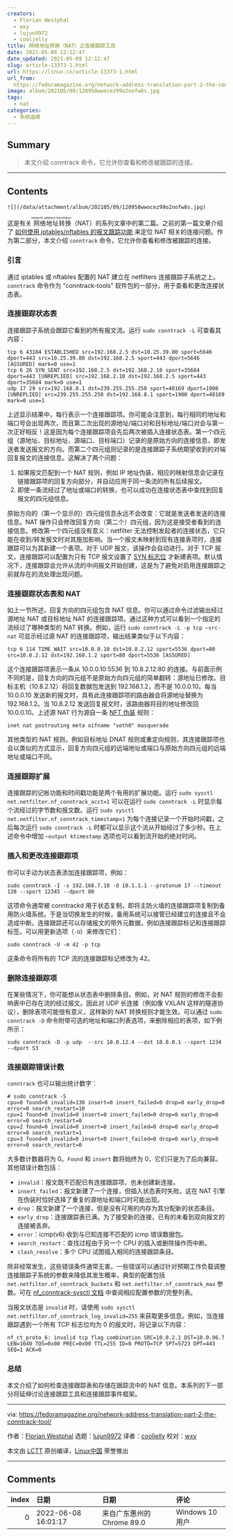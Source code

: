 ```yaml
---
creators:
  - Florian Westphal
  - wxy
  - lujun9972
  - cooljelly
title: 网络地址转换（NAT）之连接跟踪工具
date: 2021-05-09 12:12:47
date_updated: 2021-05-09 12:12:47
slug: article-13373-1.html
url: https://linux.cn/article-13373-1.html
url_from: 
  https://fedoramagazine.org/network-address-translation-part-2-the-conntrack-tool/
image: album/202105/09/120958wwocez99o2nofw8s.jpg
tags:
  - nat
categories:
  - 系统运维
---
```


## Summary

> 本文介绍 conntrack 命令，它允许你查看和修改被跟踪的连接。

***

<!-- more -->

## Contents

`![](/data/attachment/album/202105/09/120958wwocez99o2nofw8s.jpg)`

这是有关<ruby> 网络地址转换 <rt>  network address translation </rt></ruby>（NAT）的系列文章中的第二篇。之前的第一篇文章介绍了 [如何使用 iptables/nftables 的报文跟踪功能](https://linux.cn/article-13364-1.html) 来定位 NAT 相关的连接问题。作为第二部分，本文介绍 `conntrack` 命令，它允许你查看和修改被跟踪的连接。

### 引言

通过 iptables 或 nftables 配置的 NAT 建立在 netfilters 连接跟踪子系统之上。`conntrack` 命令作为 “conntrack-tools” 软件包的一部分，用于查看和更改连接状态表。

### 连接跟踪状态表

连接跟踪子系统会跟踪它看到的所有报文流。运行 `sudo conntrack -L` 可查看其内容：

```shell
tcp 6 43184 ESTABLISHED src=192.168.2.5 dst=10.25.39.80 sport=5646 dport=443 src=10.25.39.80 dst=192.168.2.5 sport=443 dport=5646 [ASSURED] mark=0 use=1
tcp 6 26 SYN_SENT src=192.168.2.5 dst=192.168.2.10 sport=35684 dport=443 [UNREPLIED] src=192.168.2.10 dst=192.168.2.5 sport=443 dport=35684 mark=0 use=1
udp 17 29 src=192.168.8.1 dst=239.255.255.250 sport=48169 dport=1900 [UNREPLIED] src=239.255.255.250 dst=192.168.8.1 sport=1900 dport=48169 mark=0 use=1
```

上述显示结果中，每行表示一个连接跟踪项。你可能会注意到，每行相同的地址和端口号会出现两次，而且第二次出现的源地址/端口对和目标地址/端口对会与第一次正好相反！这是因为每个连接跟踪项会先后两次被插入连接状态表。第一个四元组（源地址、目标地址、源端口、目标端口）记录的是原始方向的连接信息，即发送者发送报文的方向。而第二个四元组则记录的是连接跟踪子系统期望收到的对端回复报文的连接信息。这解决了两个问题：

1. 如果报文匹配到一个 NAT 规则，例如 IP 地址伪装，相应的映射信息会记录在链接跟踪项的回复方向部分，并自动应用于同一条流的所有后续报文。
2. 即使一条流经过了地址或端口的转换，也可以成功在连接状态表中查找到回复报文的四元组信息。

原始方向的（第一个显示的）四元组信息永远不会改变：它就是发送者发送的连接信息。NAT 操作只会修改回复方向（第二个）四元组，因为这是接受者看到的连接信息。修改第一个四元组没有意义：netfilter 无法控制发起者的连接状态，它只能在收到/转发报文时对其施加影响。当一个报文未映射到现有连接表项时，连接跟踪可以为其新建一个表项。对于 UDP 报文，该操作会自动进行。对于 TCP 报文，连接跟踪可以配置为只有 TCP 报文设置了 [SYN 标志位](https://en.wikipedia.org/wiki/Transmission_Control_Protocol#TCP_segment_structure) 才新建表项。默认情况下，连接跟踪会允许从流的中间报文开始创建，这是为了避免对启用连接跟踪之前就存在的流处理出现问题。

### 连接跟踪状态表和 NAT

如上一节所述，回复方向的四元组包含 NAT 信息。你可以通过命令过滤输出经过源地址 NAT 或目标地址 NAT 的连接跟踪项。通过这种方式可以看到一个指定的流经过了哪种类型的 NAT 转换。例如，运行 `sudo conntrack -L -p tcp –src-nat` 可显示经过源 NAT 的连接跟踪项，输出结果类似于以下内容：

```shell
tcp 6 114 TIME_WAIT src=10.0.0.10 dst=10.8.2.12 sport=5536 dport=80 src=10.8.2.12 dst=192.168.1.2 sport=80 dport=5536 [ASSURED]
```

这个连接跟踪项表示一条从 10.0.0.10:5536 到 10.8.2.12:80 的连接。与前面示例不同的是，回复方向的四元组不是原始方向四元组的简单翻转：源地址已修改。目标主机（10.8.2.12）将回复数据包发送到 192.168.1.2，而不是 10.0.0.10。每当 10.0.0.10 发送新的报文时，具有此连接跟踪项的路由器会将源地址替换为 192.168.1.2。当 10.8.2.12 发送回复报文时，该路由器将目的地址修改回 10.0.0.10。上述源 NAT 行为源自一条 [NFT 伪装](https://wiki.nftables.org/wiki-nftables/index.php/Performing_Network_Address_Translation_(NAT)#Masquerading) 规则：

```shell
inet nat postrouting meta oifname "veth0" masquerade
```

其他类型的 NAT 规则，例如目标地址 DNAT 规则或重定向规则，其连接跟踪项也会以类似的方式显示，回复方向四元组的远端地址或端口与原始方向四元组的远端地址或端口不同。

### 连接跟踪扩展

连接跟踪的记帐功能和时间戳功能是两个有用的扩展功能。运行 `sudo sysctl net.netfilter.nf_conntrack_acct=1` 可以在运行 `sudo conntrack -L` 时显示每个流经过的字节数和报文数。运行 `sudo sysctl net.netfilter.nf_conntrack_timestamp=1` 为每个连接记录一个开始时间戳，之后每次运行 `sudo conntrack -L` 时都可以显示这个流从开始经过了多少秒。在上述命令中增加 `–output ktimestamp` 选项也可以看到流开始的绝对时间。

### 插入和更改连接跟踪项

你可以手动为状态表添加连接跟踪项，例如：

```shell
sudo conntrack -I -s 192.168.7.10 -d 10.1.1.1 --protonum 17 --timeout 120 --sport 12345 --dport 80
```

这项命令通常被 conntrackd 用于状态复制，即将主防火墙的连接跟踪项复制到备用防火墙系统。于是当切换发生的时候，备用系统可以接管已经建立的连接且不会造成中断。连接跟踪还可以存储报文的带外元数据，例如连接跟踪标记和连接跟踪标签。可以用更新选项（`-U`）来修改它们：

```shell
sudo conntrack -U -m 42 -p tcp
```

这条命令将所有的 TCP 流的连接跟踪标记修改为 42。

### 删除连接跟踪项

在某些情况下，你可能想从状态表中删除条目。例如，对 NAT 规则的修改不会影响表中已存在流的经过报文。因此对 UDP 长连接（例如像 VXLAN 这样的隧道协议），删除表项可能很有意义，这样新的 NAT 转换规则才能生效。可以通过 `sudo conntrack -D` 命令附带可选的地址和端口列表选项，来删除相应的表项，如下例所示：

```shell
sudo conntrack -D -p udp  --src 10.0.12.4 --dst 10.0.0.1 --sport 1234 --dport 53
```

### 连接跟踪错误计数

`conntrack` 也可以输出统计数字：

```shell
# sudo conntrack -S
cpu=0 found=0 invalid=130 insert=0 insert_failed=0 drop=0 early_drop=0 error=0 search_restart=10
cpu=1 found=0 invalid=0 insert=0 insert_failed=0 drop=0 early_drop=0 error=0 search_restart=0
cpu=2 found=0 invalid=0 insert=0 insert_failed=0 drop=0 early_drop=0 error=0 search_restart=1
cpu=3 found=0 invalid=0 insert=0 insert_failed=0 drop=0 early_drop=0 error=0 search_restart=0
```

大多数计数器将为 0。`Found` 和 `insert` 数将始终为 0，它们只是为了后向兼容。其他错误计数包括：

* `invalid`：报文既不匹配已有连接跟踪项，也未创建新连接。
* `insert_failed`：报文新建了一个连接，但插入状态表时失败。这在 NAT 引擎在伪装时恰好选择了重复的源地址和端口时可能出现。
* `drop`：报文新建了一个连接，但是没有可用的内存为其分配新的状态条目。
* `early_drop`：连接跟踪表已满。为了接受新的连接，已有的未看到双向报文的连接被丢弃。
* `error`：icmp(v6) 收到与已知连接不匹配的 icmp 错误数据包。
* `search_restart`：查找过程由于另一个 CPU 的插入或删除操作而中断。
* `clash_resolve`：多个 CPU 试图插入相同的连接跟踪条目。

除非经常发生，这些错误条件通常无害。一些错误可以通过针对预期工作负载调整连接跟踪子系统的参数来降低其发生概率，典型的配置包括 `net.netfilter.nf_conntrack_buckets` 和 `net.netfilter.nf_conntrack_max` 参数。可在 [nf\_conntrack-sysctl 文档](https://git.kernel.org/pub/scm/linux/kernel/git/torvalds/linux.git/tree/Documentation/networking/nf_conntrack-sysctl.rst) 中查阅相应配置参数的完整列表。

当报文状态是 `invalid` 时，请使用 `sudo sysctl net.netfilter.nf_conntrack_log_invalid=255` 来获取更多信息。例如，当连接跟踪遇到一个所有 TCP 标志位均为 0 的报文时，将记录以下内容：

```shell
nf_ct_proto_6: invalid tcp flag combination SRC=10.0.2.1 DST=10.0.96.7 LEN=1040 TOS=0x00 PREC=0x00 TTL=255 ID=0 PROTO=TCP SPT=5723 DPT=443 SEQ=1 ACK=0
```

### 总结

本文介绍了如何检查连接跟踪表和存储在跟踪流中的 NAT 信息。本系列的下一部分将延伸讨论连接跟踪工具和连接跟踪事件框架。

---

via: <https://fedoramagazine.org/network-address-translation-part-2-the-conntrack-tool/>

作者：[Florian Westphal](https://fedoramagazine.org/author/strlen/) 选题：[lujun9972](https://github.com/lujun9972) 译者：[cooljelly](https://github.com/cooljelly) 校对：[wxy](https://github.com/wxy)

本文由 [LCTT](https://github.com/LCTT/TranslateProject) 原创编译，[Linux中国](https://linux.cn/) 荣誉推出

***

## Comments

|   index | 日期                | 日期                                       | 评论   |
|--------:|:--------------------|:-------------------------------------------|:-------|
|       0 | 2022-06-08 16:01:17 | 来自广东惠州的 Chrome 89.0|Windows 10 用户 | nice   |
